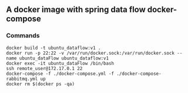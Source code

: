 ## A docker image with spring data flow docker-compose
### Commands

    docker build -t ubuntu_dataflow:v1 .
    docker run -p 22:22 -v /var/run/docker.sock:/var/run/docker.sock --name ubuntu_dataFlow ubuntu_dataflow:v1
    docker exec -it ubuntu_dataFlow /bin/bash 
    ssh remote_user@172.17.0.1 22
    docker-compose -f ./docker-compose.yml -f ./docker-compose-rabbitmq.yml up
    docker rm $(docker ps -qa)

